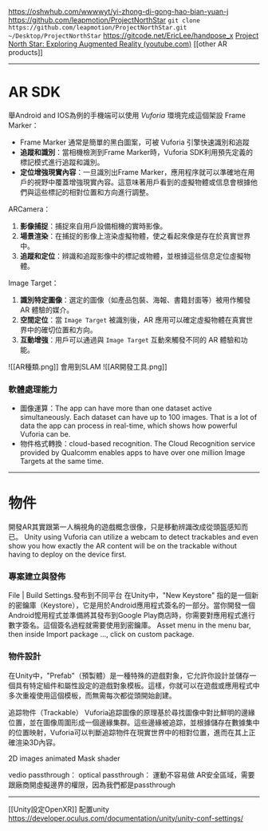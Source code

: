 https://oshwhub.com/wwwwyt/yi-zhong-di-gong-hao-bian-yuan-j
https://github.com/leapmotion/ProjectNorthStar
`git clone https://github.com/leapmotion/ProjectNorthStar.git ~/Desktop/ProjectNorthStar`
https://gitcode.net/EricLee/handpose_x
[Project North Star: Exploring Augmented Reality (youtube.com)](https://www.youtube.com/watch?v=7m6J8W6Ib4w)
[[other AR products]]

---
# AR SDK
舉Android and IOS為例的手機端可以使用 $Vuforia$ 環境完成這個架設
Frame Marker：
 - Frame Marker 通常是簡單的黑白圖案，可被 Vuforia 引擎快速識別和追蹤
 - **追蹤和識別**：當相機檢測到Frame Marker時，Vuforia SDK利用預先定義的標記模式進行追蹤和識別。
- **定位增強現實內容**：一旦識別出Frame Marker，應用程序就可以準確地在用戶的視野中覆蓋增強現實內容。這意味著用戶看到的虛擬物體或信息會根據他們與這些標記的相對位置和方向進行調整。

ARCamera：
1. **影像捕捉**：捕捉來自用戶設備相機的實時影像。
2. **場景渲染**：在捕捉的影像上渲染虛擬物體，使之看起來像是存在於真實世界中。
3. **追蹤和定位**：辨識和追蹤影像中的標記或物體，並根據這些信息定位虛擬物體。

Image Target：
1. **識別特定圖像**：選定的圖像（如產品包裝、海報、書籍封面等）被用作觸發 AR 體驗的媒介。
2. **空間定位**：當 `Image Target` 被識別後，AR 應用可以確定虛擬物體在真實世界中的確切位置和方向。
3. **互動增強**：用戶可以通過與 `Image Target` 互動來觸發不同的 AR 體驗和功能。

![[AR種類.png]]
會用到SLAM
![[AR開發工具.png]]
### 軟體處理能力
- 圖像運算：The app can have more than one dataset active simultaneously. Each dataset can have up to 100 images. That is a lot of data the app can process in real-time, which shows how powerful Vuforia can be.
- 物件格式轉換：cloud-based recognition. The Cloud Recognition service provided by Qualcomm enables apps to have over one million Image Targets at the same time.


---
# 物件
開發AR其實跟第一人稱視角的遊戲概念很像，只是移動辨識改成從頭盔感知而已。
Unity using Vuforia can utilize a webcam to detect trackables and even show you how exactly the AR content will be on the trackable without having to deploy
on the device first.

### 專案建立與發佈
File | Build Settings.發布到不同平台
在Unity中，"New Keystore" 指的是一個新的密鑰庫（Keystore），它是用於Android應用程式簽名的一部分。當你開發一個Android懡用程式並準備將其發布到Google Play商店時，你需要對應用程式進行數字簽名。這個簽名過程就需要使用到密鑰庫。
Asset menu in the menu bar, then inside Import package ..., click on custom package.

### 物件設計
在Unity中，"Prefab"（預製體）是一種特殊的遊戲對象，它允許你設計並儲存一個具有特定組件和屬性設定的遊戲對象模板。這樣，你就可以在遊戲或應用程式中多次重複使用這個模板，而無需每次都從頭開始創建。

追踪物件（Trackable）
Vuforia追踪圖像的原理基於尋找圖像中對比鮮明的邊緣位置，並在圖像周圍形成一個邊緣集群。這些邊緣被追踪，並根據儲存在數據集中的位置映射，Vuforia可以判斷追踪物件在現實世界中的相對位置，進而在其上正確渲染3D內容。

2D images animated
Mask shader

vedio passthrough：
optical passthrough：
運動不容易做
AR安全區域，需要跟廠商開虛擬邊界的權限，因為我們都是passthrough

---
[[Unity設定OpenXR]]
配置unity
https://developer.oculus.com/documentation/unity/unity-conf-settings/